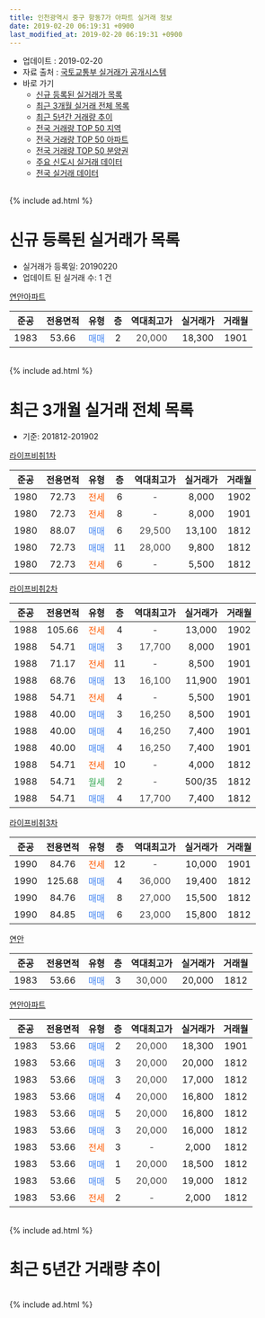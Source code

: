 ```yaml
---
title: 인천광역시 중구 항동7가 아파트 실거래 정보
date: 2019-02-20 06:19:31 +0900
last_modified_at: 2019-02-20 06:19:31 +0900
---
```


* 업데이트 : 2019-02-20
* 자료 출처 : [국토교통부 실거래가 공개시스템](http://rt.molit.go.kr)
* 바로 가기
    * [신규 등록된 실거래가 목록](#신규-등록된-실거래가-목록)
    * [최근 3개월 실거래 전체 목록](#최근-3개월-실거래-전체-목록)
    * [최근 5년간 거래량 추이](#최근-5년간-거래량-추이)
    * [전국 거래량 TOP 50 지역](https://inasie.github.io/apt-trade-info/최근-3개월-전국에서-가장-거래가-많이-발생한-지역)
    * [전국 거래량 TOP 50 아파트](https://inasie.github.io/apt-trade-info/최근-3개월-전국에서-가장-거래가-많이-발생한-아파트)
    * [전국 거래량 TOP 50 분양권](https://inasie.github.io/apt-trade-info/최근-3개월-전국에서-가장-거래가-많이-발생한-분양권)
    * [주요 신도시 실거래 데이터](https://inasie.github.io/apt-trade-info/주요-신도시)
    * [전국 실거래 데이터](https://inasie.github.io/apt-trade-info/전국)
<br>
{% include ad.html %}
<br>

# 신규 등록된 실거래가 목록
* 실거래가 등록일: 20190220
* 업데이트 된 실거래 수: 1 건


[연안아파트](https://search.naver.com/search.naver?query=%EC%9D%B8%EC%B2%9C%EA%B4%91%EC%97%AD%EC%8B%9C+%EC%A4%91%EA%B5%AC+%ED%95%AD%EB%8F%997%EA%B0%80+%EC%97%B0%EC%95%88%EC%95%84%ED%8C%8C%ED%8A%B8)

|준공|전용면적|유형|층|역대최고가|실거래가|거래월|
|:---:|:---:|:---:|:---:|:---:|:---:|:---:|
|1983|53.66|<span style="color:#4285f3">매매</span>|2|<span style="color:#444444">20,000</span>|18,300|1901|


<br>
{% include ad.html %}
<br>

# 최근 3개월 실거래 전체 목록
* 기준: 201812-201902


[라이프비취1차](https://search.naver.com/search.naver?query=%EC%9D%B8%EC%B2%9C%EA%B4%91%EC%97%AD%EC%8B%9C+%EC%A4%91%EA%B5%AC+%ED%95%AD%EB%8F%997%EA%B0%80+%EB%9D%BC%EC%9D%B4%ED%94%84%EB%B9%84%EC%B7%A81%EC%B0%A8)

|준공|전용면적|유형|층|역대최고가|실거래가|거래월|
|:---:|:---:|:---:|:---:|:---:|:---:|:---:|
|1980|72.73|<span style="color:#ff5a00">전세</span>|6|<span style="color:#444444">-</span>|8,000|1902|
|1980|72.73|<span style="color:#ff5a00">전세</span>|8|<span style="color:#444444">-</span>|8,000|1901|
|1980|88.07|<span style="color:#4285f3">매매</span>|6|<span style="color:#444444">29,500</span>|13,100|1812|
|1980|72.73|<span style="color:#4285f3">매매</span>|11|<span style="color:#444444">28,000</span>|9,800|1812|
|1980|72.73|<span style="color:#ff5a00">전세</span>|6|<span style="color:#444444">-</span>|5,500|1812|

[라이프비취2차](https://search.naver.com/search.naver?query=%EC%9D%B8%EC%B2%9C%EA%B4%91%EC%97%AD%EC%8B%9C+%EC%A4%91%EA%B5%AC+%ED%95%AD%EB%8F%997%EA%B0%80+%EB%9D%BC%EC%9D%B4%ED%94%84%EB%B9%84%EC%B7%A82%EC%B0%A8)

|준공|전용면적|유형|층|역대최고가|실거래가|거래월|
|:---:|:---:|:---:|:---:|:---:|:---:|:---:|
|1988|105.66|<span style="color:#ff5a00">전세</span>|4|<span style="color:#444444">-</span>|13,000|1902|
|1988|54.71|<span style="color:#4285f3">매매</span>|3|<span style="color:#444444">17,700</span>|8,000|1901|
|1988|71.17|<span style="color:#ff5a00">전세</span>|11|<span style="color:#444444">-</span>|8,500|1901|
|1988|68.76|<span style="color:#4285f3">매매</span>|13|<span style="color:#444444">16,100</span>|11,900|1901|
|1988|54.71|<span style="color:#ff5a00">전세</span>|4|<span style="color:#444444">-</span>|5,500|1901|
|1988|40.00|<span style="color:#4285f3">매매</span>|3|<span style="color:#444444">16,250</span>|8,500|1901|
|1988|40.00|<span style="color:#4285f3">매매</span>|4|<span style="color:#444444">16,250</span>|7,400|1901|
|1988|40.00|<span style="color:#4285f3">매매</span>|4|<span style="color:#444444">16,250</span>|7,400|1901|
|1988|54.71|<span style="color:#ff5a00">전세</span>|10|<span style="color:#444444">-</span>|4,000|1812|
|1988|54.71|<span style="color:#34a853">월세</span>|2|<span style="color:#444444">-</span>|500/35|1812|
|1988|54.71|<span style="color:#4285f3">매매</span>|4|<span style="color:#444444">17,700</span>|7,400|1812|

[라이프비취3차](https://search.naver.com/search.naver?query=%EC%9D%B8%EC%B2%9C%EA%B4%91%EC%97%AD%EC%8B%9C+%EC%A4%91%EA%B5%AC+%ED%95%AD%EB%8F%997%EA%B0%80+%EB%9D%BC%EC%9D%B4%ED%94%84%EB%B9%84%EC%B7%A83%EC%B0%A8)

|준공|전용면적|유형|층|역대최고가|실거래가|거래월|
|:---:|:---:|:---:|:---:|:---:|:---:|:---:|
|1990|84.76|<span style="color:#ff5a00">전세</span>|12|<span style="color:#444444">-</span>|10,000|1901|
|1990|125.68|<span style="color:#4285f3">매매</span>|4|<span style="color:#444444">36,000</span>|19,400|1812|
|1990|84.76|<span style="color:#4285f3">매매</span>|8|<span style="color:#444444">27,000</span>|15,500|1812|
|1990|84.85|<span style="color:#4285f3">매매</span>|6|<span style="color:#444444">23,000</span>|15,800|1812|

[연안](https://search.naver.com/search.naver?query=%EC%9D%B8%EC%B2%9C%EA%B4%91%EC%97%AD%EC%8B%9C+%EC%A4%91%EA%B5%AC+%ED%95%AD%EB%8F%997%EA%B0%80+%EC%97%B0%EC%95%88)

|준공|전용면적|유형|층|역대최고가|실거래가|거래월|
|:---:|:---:|:---:|:---:|:---:|:---:|:---:|
|1983|53.66|<span style="color:#4285f3">매매</span>|3|<span style="color:#444444">30,000</span>|20,000|1812|

[연안아파트](https://search.naver.com/search.naver?query=%EC%9D%B8%EC%B2%9C%EA%B4%91%EC%97%AD%EC%8B%9C+%EC%A4%91%EA%B5%AC+%ED%95%AD%EB%8F%997%EA%B0%80+%EC%97%B0%EC%95%88%EC%95%84%ED%8C%8C%ED%8A%B8)

|준공|전용면적|유형|층|역대최고가|실거래가|거래월|
|:---:|:---:|:---:|:---:|:---:|:---:|:---:|
|1983|53.66|<span style="color:#4285f3">매매</span>|2|<span style="color:#444444">20,000</span>|18,300|1901|
|1983|53.66|<span style="color:#4285f3">매매</span>|3|<span style="color:#444444">20,000</span>|20,000|1812|
|1983|53.66|<span style="color:#4285f3">매매</span>|3|<span style="color:#444444">20,000</span>|17,000|1812|
|1983|53.66|<span style="color:#4285f3">매매</span>|4|<span style="color:#444444">20,000</span>|16,800|1812|
|1983|53.66|<span style="color:#4285f3">매매</span>|5|<span style="color:#444444">20,000</span>|16,800|1812|
|1983|53.66|<span style="color:#4285f3">매매</span>|3|<span style="color:#444444">20,000</span>|16,000|1812|
|1983|53.66|<span style="color:#ff5a00">전세</span>|3|<span style="color:#444444">-</span>|2,000|1812|
|1983|53.66|<span style="color:#4285f3">매매</span>|1|<span style="color:#444444">20,000</span>|18,500|1812|
|1983|53.66|<span style="color:#4285f3">매매</span>|5|<span style="color:#444444">20,000</span>|19,000|1812|
|1983|53.66|<span style="color:#ff5a00">전세</span>|2|<span style="color:#444444">-</span>|2,000|1812|


<br>
{% include ad.html %}
<br>

# 최근 5년간 거래량 추이


<div style="width:100%;">
    <canvas id="deal_progress" height="200"></canvas>
</div>

<script>
new Chart(document.getElementById("deal_progress"), {
    type: 'line',
    data: {
        labels: ['201402','201403','201404','201405','201406','201407','201408','201409','201410','201411','201412','201501','201502','201503','201504','201505','201506','201507','201508','201509','201510','201511','201512','201601','201602','201603','201604','201605','201606','201607','201608','201609','201610','201611','201612','201701','201702','201703','201704','201705','201706','201707','201708','201709','201710','201711','201712','201801','201802','201803','201804','201805','201806','201807','201808','201809','201810','201811','201812','201901','201902'],
        datasets: [{
            label: '매매',
            pointRadius: 1,
            data: [5, 11, 7, 6, 7, 8, 12, 10, 13, 10, 6, 12, 11, 19, 14, 22, 20, 20, 26, 11, 17, 11, 11, 15, 11, 29, 21, 15, 17, 30, 20, 25, 12, 13, 12, 9, 8, 14, 15, 8, 23, 7, 23, 12, 13, 9, 10, 15, 9, 12, 7, 10, 8, 16, 8, 15, 15, 13, 14, 6, 0],
            borderColor: "rgba(255, 201, 14, 1)",
            backgroundColor: "rgba(255, 201, 14, 0.5)",
            fill: false,
            lineTension: 0
        },{
            label: '전월세',
            pointRadius: 1,
            data: [11, 17, 11, 8, 14, 13, 15, 12, 12, 13, 5, 13, 5, 15, 14, 15, 11, 15, 16, 9, 8, 8, 13, 9, 10, 15, 13, 16, 12, 10, 17, 16, 16, 17, 12, 7, 13, 12, 14, 21, 13, 13, 10, 17, 9, 5, 12, 13, 4, 8, 6, 8, 11, 11, 3, 4, 4, 10, 5, 4, 2],
            borderColor: "rgba(0, 141, 185, 1)",
            backgroundColor: "rgba(0, 141, 185, 0.5)",
            fill: false,
            lineTension: 0
        }
        ]
    },
    options: {
        responsive: true,
        title: {
            display: false
        },
        tooltips: {
            mode: 'index',
            intersect: false
        },
        hover: {
            mode: 'nearest',
            intersect: true
        },
        scales: {
            xAxes: [{
                display: true,
                scaleLabel: {
                    display: true,
                    labelString: '년/월'
                }
            }],
            yAxes: [{
                display: true,
                ticks: {
                    suggestedMin: 0,
                },
                scaleLabel: {
                    display: true,
                    labelString: '실거래 수'
                }
            }]
        }
    }
});

</script>


<br>
{% include ad.html %}
<br>

